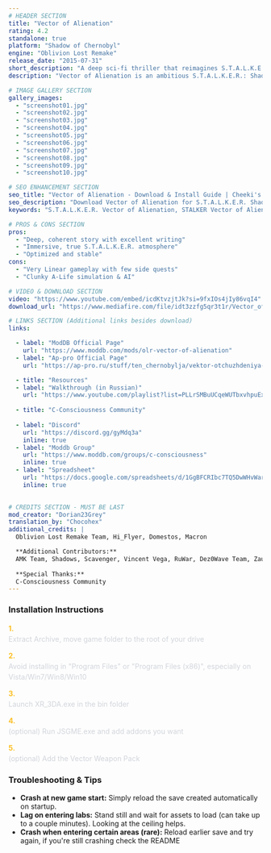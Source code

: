 ```yaml
---
# HEADER SECTION
title: "Vector of Alienation"
rating: 4.2
standalone: true
platform: "Shadow of Chernobyl"
engine: "Oblivion Lost Remake"
release_date: "2015-07-31"
short_description: "A deep sci-fi thriller that reimagines S.T.A.L.K.E.R.'s 2004 original storyline. Fully overhauled environments, well crafted plotlines and alternate endings, with a tense, atmospheric journey through a lonelier, more mysterious Zone."
description: "Vector of Alienation is an ambitious S.T.A.L.K.E.R.: Shadow of Chernobyl mod built on Oblivion Lost Remake (OLR). While staying true to OLR's goal of restoring and reimagining the game's original vision described in early development, it removes OLR's bloat to deliver a raw, atmospheric experience. <br><br> You'll navigate a desolate Zone with fully overhauled environments, few NPCs, dangerous but not overwhelming mutants, and a bleak story that ends in three heavy, alternate endings. The gameplay emphasizes survival. Ammo is scarce, gear is costly, and every artifact matters, making exploration and decision-making meaningful. <br> Shorter, more stable, and deeply immersive, Vector of Alienation is the perfect entry point for players seeking the authentic, grim S.T.A.L.K.E.R. experience."

# IMAGE GALLERY SECTION
gallery_images:
  - "screenshot01.jpg"
  - "screenshot02.jpg"
  - "screenshot03.jpg"
  - "screenshot04.jpg"
  - "screenshot05.jpg"
  - "screenshot06.jpg"
  - "screenshot07.jpg"
  - "screenshot08.jpg"
  - "screenshot09.jpg"
  - "screenshot10.jpg"

# SEO ENHANCEMENT SECTION
seo_title: "Vector of Alienation - Download & Install Guide | Cheeki's S.T.A.L.K.E.R. Mods Archive"
seo_description: "Download Vector of Alienation for S.T.A.L.K.E.R. Shadow of Chernobyl. Complete installation guide, gameplay features, and detailed review on Cheeki's S.T.A.L.K.E.R. Mods Archive"
keywords: "S.T.A.L.K.E.R. Vector of Alienation, STALKER Vector of Alienation, S.T.A.L.K.E.R. story mods, STALKER story mods, Shadow of Chernobyl mods, STALKER Shadow of Chernobyl mods, STALKER Best Shadow of Chernobyl mods, S.T.A.L.K.E.R. best mods 2025, best STALKER mods 2025, best STALKER mod, cheeki mods archive, Cheeki Breeki youtube"

# PROS & CONS SECTION
pros:
  - "Deep, coherent story with excellent writing"
  - "Immersive, true S.T.A.L.K.E.R. atmosphere"
  - "Optimized and stable"
cons:
  - "Very Linear gameplay with few side quests"
  - "Clunky A-Life simulation & AI"

# VIDEO & DOWNLOAD SECTION
video: "https://www.youtube.com/embed/icdKtvzjtJk?si=9fxIOs4jIy86vqI4"
download_url: "https://www.mediafire.com/file/idt3zzfg5qr3t1r/Vector_of_Alienation.7z/file"

# LINKS SECTION (Additional links besides download)
links:    

  - label: "ModDB Official Page"
    url: "https://www.moddb.com/mods/olr-vector-of-alienation"
  - label: "Ap-pro Official Page"
    url: "https://ap-pro.ru/stuff/ten_chernobylja/vektor-otchuzhdeniya-r158/"

  - title: "Resources"
  - label: "Walkthrough (in Russian)"
    url: "https://www.youtube.com/playlist?list=PLLrSMBuUCqeWUTbxvhpuExWbcQ8anXJYM"
  
  - title: "C-Consciousness Community"
  
  - label: "Discord"
    url: "https://discord.gg/gyMdq3a"
    inline: true
  - label: "Moddb Group"
    url: "https://www.moddb.com/groups/c-consciousness"
    inline: true
  - label: "Spreadsheet"
    url: "https://docs.google.com/spreadsheets/d/1GgBFCRIbc7TQ5DwWHvWaridX1G64PYoWItkLyr3pBPk/edit?gid=0#gid=0"
    inline: true

    
# CREDITS SECTION - MUST BE LAST
mod_creator: "Dorian23Grey"
translation_by: "Chocohex"
additional_credits: |
  Oblivion Lost Remake Team, Hi_Flyer, Domestos, Macron

  **Additional Contributors:**
  AMK Team, Shadows, Scavenger, Vincent Vega, RuWar, Dez0Wave Team, Zaurus, Maxim R., cOldSnake, LafuGix, OGSE team, Starleigh, Chriotmao, Amik
  
  **Special Thanks:**
  C-Consciousness Community
---
```


### Installation Instructions

<div class="space-y-3 mt-4">
  <div class="flex items-start" style="gap: 0.75rem; margin-bottom: 0.75rem;">
    <span style="color: #fbbf24 !important; font-weight: bold; font-size: 0.875rem; flex-shrink: 0; line-height: 1.5; min-width: 1.2rem;">1.</span>
    <div style="flex: 1; line-height: 1.5;">
      <p style="margin: 0; color: #d1d5db;">Extract Archive, move game folder to the root of your drive</p>
    </div>
  </div>

  <div class="flex items-start" style="gap: 0.75rem; margin-bottom: 0.75rem;">
    <span style="color: #fbbf24 !important; font-weight: bold; font-size: 0.875rem; flex-shrink: 0; line-height: 1.5; min-width: 1.2rem;">2.</span>
    <div style="flex: 1; line-height: 1.5;">
      <p style="margin: 0; color: #d1d5db;">Avoid installing in "Program Files" or "Program Files (x86)", especially on Vista/Win7/Win8/Win10</p>
    </div>
  </div>

  <div class="flex items-start" style="gap: 0.75rem; margin-bottom: 0.75rem;">
    <span style="color: #fbbf24 !important; font-weight: bold; font-size: 0.875rem; flex-shrink: 0; line-height: 1.5; min-width: 1.2rem;">3.</span>
    <div style="flex: 1; line-height: 1.5;">
      <p style="margin: 0; color: #d1d5db;">Launch XR_3DA.exe in the bin folder</p>
    </div>
  </div>

  <div class="flex items-start" style="gap: 0.75rem; margin-bottom: 0.75rem;">
    <span style="color: #fbbf24 !important; font-weight: bold; font-size: 0.875rem; flex-shrink: 0; line-height: 1.5; min-width: 1.2rem;">4.</span>
    <div style="flex: 1; line-height: 1.5;">
      <p style="margin: 0; color: #d1d5db;">(optional) Run JSGME.exe and add addons you want</p>
    </div>
  </div>

  <div class="flex items-start" style="gap: 0.75rem; margin-bottom: 0;">
    <span style="color: #fbbf24 !important; font-weight: bold; font-size: 0.875rem; flex-shrink: 0; line-height: 1.5; min-width: 1.2rem;">5.</span>
    <div style="flex: 1; line-height: 1.5;">
      <p style="margin: 0; color: #d1d5db;">(optional) Add the Vector Weapon Pack</p>
    </div>
  </div>
</div>

### Troubleshooting & Tips

- **Crash at new game start:** Simply reload the save created automatically on startup.  
- **Lag on entering labs:** Stand still and wait for assets to load (can take up to a couple minutes). Looking at the ceiling helps.
- **Crash when entering certain areas (rare):** Reload earlier save and try again, if you're still crashing check the README
